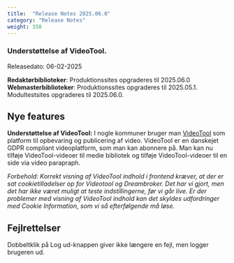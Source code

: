 ```yaml
---
title:  "Release Notes 2025.06.0"
category: "Release Notes"
weight: 350
---
```


### Understøttelse af VideoTool.

Releasedato: 06-02-2025

**Redaktørbiblioteker**: Produktionssites opgraderes til 2025.06.0\
**Webmasterbiblioteker**: Produktionssites opgraderes til 2025.05.1. Modultestsites opgraderes til 2025.06.0.

## Nye features

**Understøttelse af VideoTool:** I nogle kommuner bruger man [VideoTool](https://www.videotool.dk/home) som platform til opbevaring og publicering af video. 
VideoTool er en danskejet GDPR compliant videoplatform, som man kan abonnere på. Man kan nu tilføje VideoTool-videoer til medie bibliotek 
og tilføje VideoTool-videoer til en side via video parapraph. 

*Forbehold: Korrekt visning af VideoTool indhold i frontend kræver, at der er sat cookietilladelser op for Videotool og Dreambroker. 
Det har vi gjort, men det har ikke været muligt at teste indstillingerne, før vi går live. 
Er der problemer med visning af VideoTool indhold kan det skyldes udfordringer med Cookie Information, som vi så efterfølgende må løse.*

## Fejlrettelser

Dobbeltklik på Log ud-knappen giver ikke længere en fejl, men logger brugeren ud.
